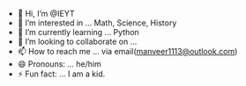 - 👋 Hi, I’m @IEYT
- 👀 I’m interested in ... Math, Science, History
- 🌱 I’m currently learning ... Python
- 💞️ I’m looking to collaborate on ...
- 📫 How to reach me ... via email(manveer1113@outlook.com)
- 😄 Pronouns: ... he/him
- ⚡ Fun fact: ... I am a kid.

<!---
IEYT/IEYT is a ✨ special ✨ repository because its `README.md` (this file) appears on your GitHub profile.
You can click the Preview link to take a look at your changes.
--->
